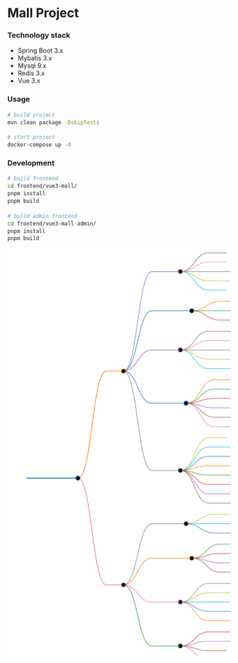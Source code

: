 # Mall Project

### Technology stack

- Spring Boot 3.x
- Mybatis 3.x
- Mysql 9.x
- Redis 3.x
- Vue 3.x

### Usage

```bash
# build project
mvn clean package -DskipTests

# start project
docker-compose up -d
```

### Development
```bash
# build frontend
cd frontend/vue3-mall/
pnpm install
pnpm build

# build admin frontend
cd frontend/vue3-mall-admin/
pnpm install
pnpm build
```

![map](./docs/markmap.svg)
